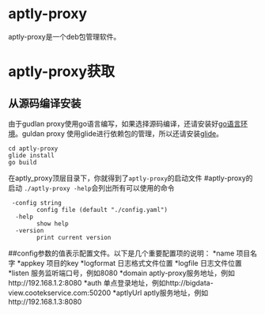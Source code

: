 # aptly-proxy #
aptly-proxy是一个deb包管理软件。
# aptly-proxy获取 #
## 从源码编译安装 ##
由于gudlan proxy使用go语言编写，如果选择源码编译，还请安装好[go语言环境](https://golang.org/doc/install)。guldan proxy 使用glide进行依赖包的管理，所以还请安装[glide](https://github.com/Masterminds/glide)。
```
cd aptly-proxy
glide install
go build
```
在aptly_proxy顶层目录下，你就得到了`aptly-proxy`的启动文件
#aptly-proxy的启动
`./aptly-proxy -help`会列出所有可以使用的命令
```
 -config string
        config file (default "./config.yaml")
  -help
        show help
  -version
        print current version
```
##config参数的值表示配置文件。以下是几个重要配置项的说明：
    *name   项目名字
    *appkey 项目的key
    *logformat  日志格式文件位置
    *logfile    日志文件位置
    *listen     服务监听端口号，例如8080
    *domain     aptly-proxy服务地址，例如http://192.168.1.2:8080
    *auth       单点登录地址，例如http://bigdata-view.cootekservice.com:50200
    *aptlyUrl   aptly服务地址，例如http://192.168.1.3:8080
